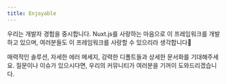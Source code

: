 ```yaml
---
title: Enjoyable
---
```

우리는 개발자 경험을 중시합니다. Nuxt.js를 사랑하는 마음으로 이 프레임워크를 개발하고 있으며, 여러분들도 이 프레임워크를 사랑할 수 있으리라 생각합니다💚

매력적인 솔루션, 자세한 에러 메세지, 강력한 디폴트들과 상세한 문서화를 기대해주세요. 질문이나 이슈가 있으시다면, 우리의 커뮤니티가 여러분을 기꺼이 도와드리겠습니다.
